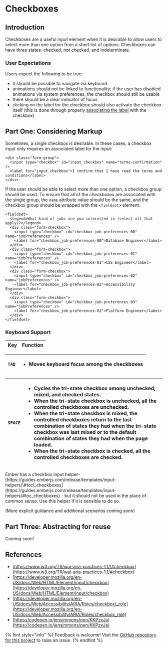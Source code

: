 # Checkboxes

## Introduction

Checkboxes are a useful input element when it is desirable to allow users to select more than one option from a short list of options. Checkboxes can have three states: checked, not checked, and indeterminate.

### User Expectations

Users expect the following to be true:

* it should be possible to navigate via keyboard 
* animations should not be linked to functionality; if the user has disabled animations via system preferences, the checkbox should still be usable
* there should be a clear indicator of focus
* clicking on the label for the checkbox should also activate the checkbox itself \(this is done through properly [associating the label](../../general-considerations/considering-forms.md#labels) with the checkbox\)

## Part One: Considering Markup

Sometimes, a single checkbox is desirable. In these cases, a checkbox input only requires an associated label for the input:

```markup
<div class="form-group">
  <input type="checkbox" id="input_checkbox" name="terms-confirmation" />
  <label for="input_checkbox">I confirm that I have read the terms and conditions</label>
</div>
```

If the user should be able to select more than one option, a checkbox group should be used. To ensure that all of the checkboxes are associated with the single group, the `name` attribute value should be the same, and the checkbox group should be wrapped with the `<fieldset>` element:

```markup
<fieldset>
  <legend>What kind of jobs are you interested in (select all that apply)?</legend>
  <div class="form-checkbox">
    <input type="checkbox" id="checkbox_job-preferences-00" name="jobPreferences" />
    <label for="checkbox_job-preferences-00">Database Engineer</label>
  </div>
  <div class="form-checkbox">
    <input type="checkbox" id="checkbox_job-preferences-01" name="jobPreferences" />
    <label for="checkbox_job-preferences-01">CSS Engineer</label>
  </div>
  <div class="form-checkbox">
    <input type="checkbox" id="checkbox_job-preferences-02" name="jobPreferences" />
    <label for="checkbox_job-preferences-02">Accessibility Engineer</label>
  </div>
  <div class="form-checkbox">
    <input type="checkbox" id="checkbox_job-preferences-03" name="jobPreferences" />
    <label for="checkbox_job-preferences-03">Platform Engineer</label>
  </div>
</fieldset>
```

### Keyboard Support

| Key | Function |
| :--- | :--- |


<table>
  <thead>
    <tr>
      <th style="text-align:left"><code>TAB</code>
      </th>
      <th style="text-align:left">
        <ul>
          <li>Moves keyboard focus among the checkboxes</li>
        </ul>
      </th>
    </tr>
  </thead>
  <tbody></tbody>
</table><table>
  <thead>
    <tr>
      <th style="text-align:left"><code>SPACE</code>
      </th>
      <th style="text-align:left">
        <ul>
          <li>Cycles the tri-state checkbox among unchecked, mixed, and checked states.</li>
          <li>When the tri-state checkbox is unchecked, all the controlled checkboxes
            are unchecked.</li>
          <li>When the tri-state checkbox is mixed, the controlled checkboxes return
            to the last combination of states they had when the tri-state checkbox
            was last mixed or to the default combination of states they had when the
            page loaded.</li>
          <li>When the tri-state checkbox is checked, all the controlled checkboxes
            are checked.</li>
        </ul>
      </th>
    </tr>
  </thead>
  <tbody></tbody>
</table>Ember has a checkbox input helper- [https://guides.emberjs.com/release/templates/input-helpers/\#toc\_checkboxes](https://guides.emberjs.com/release/templates/input-helpers/#toc_checkboxes) - but it should not be used in the place of common sense. Use this helper if it is sensible to do so.

\(More explicit guidance and additional scenarios coming soon\)

## Part Three: Abstracting for reuse

Coming soon!

## References

* [https://www.w3.org/TR/wai-aria-practices-1.1/\#checkbox](https://www.w3.org/TR/wai-aria-practices-1.1/#checkbox)
* [https://developer.mozilla.org/en-US/docs/Web/HTML/Element/input/checkbox](https://developer.mozilla.org/en-US/docs/Web/HTML/Element/input/checkbox)
* [https://developer.mozilla.org/en-US/docs/Web/Accessibility/ARIA/Roles/checkbox\_role](https://developer.mozilla.org/en-US/docs/Web/Accessibility/ARIA/Roles/checkbox_role)
* [https://codepen.io/jensimmons/pen/KKPzxJa](https://codepen.io/jensimmons/pen/KKPzxJa)

{% hint style="info" %}
Feedback is welcome! Visit the [GitHub repository for this project](https://github.com/MelSumner/ember-component-patterns) to raise an issue.
{% endhint %}

